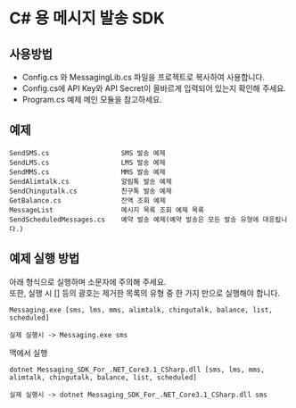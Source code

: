 # C# 용 메시지 발송 SDK

## 사용방법

* Config.cs 와 MessagingLib.cs 파일을 프로젝트로 복사하여 사용합니다.
* Config.cs에 API Key와 API Secret이 올바르게 입력되어 있는지 확인해 주세요.
* Program.cs 예제 메인 모듈을 참고하세요.

## 예제

```
SendSMS.cs                  SMS 발송 예제
SendLMS.cs                  LMS 발송 예제
SendMMS.cs                  MMS 발송 예제
SendAlimtalk.cs             알림톡 발송 예제
SendChingutalk.cs           친구톡 발송 예제
GetBalance.cs               잔액 조회 예제
MessageList                 메시지 목록 조회 예제 목록
SendScheduledMessages.cs    예약 발송 예제(예약 발송은 모든 발송 유형에 대응됩니다.)
```

## 예제 실행 방법

아래 형식으로 실행하며 소문자에 주의해 주세요.  
또한, 실행 시 [] 등의 괄호는 제거한 목록의 유형 중 한 가지 만으로 실행해야 합니다.

```
Messaging.exe [sms, lms, mms, alimtalk, chingutalk, balance, list, scheduled]

실제 실행시 -> Messaging.exe sms
```

맥에서 실행

```
dotnet Messaging_SDK_For_.NET_Core3.1_CSharp.dll [sms, lms, mms, alimtalk, chingutalk, balance, list, scheduled]

실제 실행시 -> dotnet Messaging_SDK_For_.NET_Core3.1_CSharp.dll sms
```
